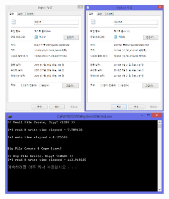 ![ScreenShot](https://github.com/skyclad0x7b7/HW2/blob/master/HW2-1.PNG)
![ScreenShot](https://github.com/skyclad0x7b7/HW2/blob/master/HW2-2.PNG)
